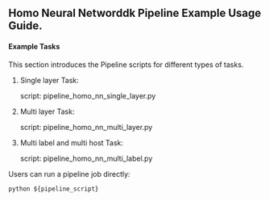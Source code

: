 ## Homo Neural Networddk Pipeline Example Usage Guide.

#### Example Tasks

This section introduces the Pipeline scripts for different types of tasks.

1. Single layer Task:

   script: pipeline_homo_nn_single_layer.py

2. Multi layer Task:

   script: pipeline_homo_nn_multi_layer.py

3. Multi label and multi host Task:

   script: pipeline_homo_nn_multi_label.py

Users can run a pipeline job directly:

    python ${pipeline_script}
